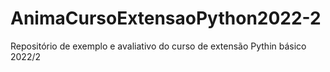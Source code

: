 # AnimaCursoExtensaoPython2022-2
Repositório de exemplo e avaliativo do curso de extensão Pythin básico 2022/2
